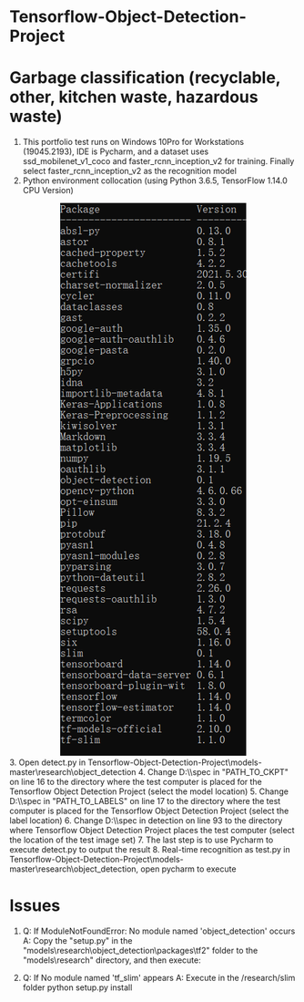 # Tensorflow-Object-Detection-Project
# Garbage classification (recyclable, other, kitchen waste, hazardous waste)

1. This portfolio test runs on Windows 10Pro for Workstations (19045.2193), IDE is Pycharm, and a dataset uses ssd_mobilenet_v1_coco and faster_rcnn_inception_v2 for training. Finally select faster_rcnn_inception_v2 as the recognition model
2. Python environment collocation (using Python 3.6.5, TensorFlow 1.14.0 CPU Version)
<div align=center>
<img src="https://github.com/leo770/Tensorflow-Object-Detection-Project/blob/main/img-folder/image.png">
</div>
  3. Open detect.py in Tensorflow-Object-Detection-Project\models-master\research\object_detection
  4. Change D:\\spec in "PATH_TO_CKPT" on line 16 to the directory where the test computer is placed for the Tensorflow Object Detection Project (select the model location)
  5. Change D:\\spec in "PATH_TO_LABELS" on line 17 to the directory where the test computer is placed for the Tensorflow Object Detection Project (select the label location)
  6. Change D:\\spec in detection on line 93 to the directory where Tensorflow Object Detection Project places the test computer (select the location of the test image set)
  7. The last step is to use Pycharm to execute detect.py to output the result
  8. Real-time recognition as test.py in Tensorflow-Object-Detection-Project\models-master\research\object_detection, open pycharm to execute

# Issues
1. Q: If ModuleNotFoundError: No module named 'object_detection' occurs
  A: Copy the "setup.py" in the "models\research\object_detection\packages\tf2" folder to the "models\research" directory, and then execute:

  2. Q: If No module named 'tf_slim' appears
  A: Execute in the /research/slim folder
  python setup.py install
